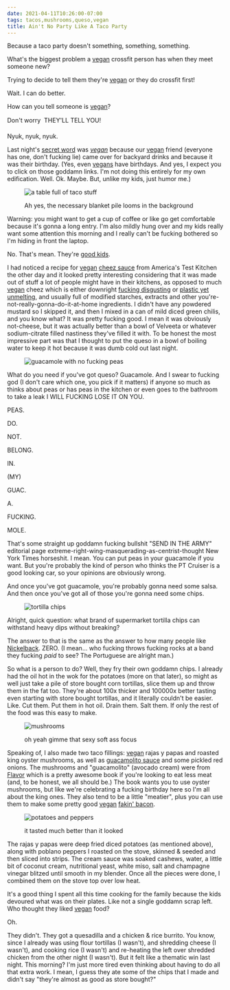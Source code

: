 ```yaml
---
date: 2021-04-11T10:26:00-07:00
tags: tacos,mushrooms,queso,vegan
title: Ain't No Party Like A Taco Party
---
```


Because a taco party doesn't something, something, something.

What's the biggest problem a [vegan](https://youtu.be/Ar-IEE_DIEo?t=2) crossfit person has when they meet someone new?

Trying to decide to tell them they're [vegan](https://youtu.be/Ar-IEE_DIEo?t=2) or they do crossfit first!

Wait. I can do better.

How can you tell someone is [vegan](https://youtu.be/Ar-IEE_DIEo?t=2)?

Don't worry &#151; THEY'LL TELL YOU!

Nyuk, nyuk, nyuk.

Last night's [secret word](https://www.youtube.com/watch?v=Co_MeAON3ew) was [_vegan_](https://youtu.be/Ar-IEE_DIEo?t=2) because our [vegan](https://youtu.be/Ar-IEE_DIEo?t=2) friend (everyone has one, don't fucking lie) came over for backyard drinks and because it was their birthday.  (Yes, even [vegans](https://youtu.be/Ar-IEE_DIEo?t=2) have birthdays. And yes, I expect you to click on those goddamn links. I'm not doing this entirely for my own edification. Well. Ok. Maybe. But, unlike my kids, just humor me.)

<figure>

![a table full of taco stuff](tacos_spread.jpg)

<figcaption>Ah yes, the necessary blanket pile looms in the background</figcaption>
</figure>

Warning: you might want to get a cup of coffee or like go get comfortable because it's gonna a long entry. I'm also mildly hung over and my kids really want some attention this morning and I really can't be fucking bothered so I'm hiding in front the laptop. 

No. That's mean. They're [good kids](https://twitter.com/dog_rates/status/775410014383026176?lang=en).

I had noticed a recipe for [vegan](https://youtu.be/Ar-IEE_DIEo?t=2) [cheez sauce](https://www.americastestkitchen.com/articles/3192-plant-based-cheese-sauce-recipe) from America's Test Kitchen the other day and it looked pretty interesting considering that it was made out of stuff a lot of people might have in their kitchens, as opposed to much [vegan](https://youtu.be/Ar-IEE_DIEo?t=2) cheez which is either downright [fucking disgusting](https://www.kite-hill.com/our-food/artisanal-delicacy/) or [plastic yet unmelting](https://daiyafoods.com/our-foods/shreds/mozzarella/), and usually full of modified starches, extracts and other you're-not-really-gonna-do-it-at-home ingredients. I didn't have any powdered mustard so I skipped it, and then I mixed in a can of mild diced green chilis, and you know what? It was pretty fucking good. I mean it was obviously not-cheese, but it was actually better than a bowl of Velveeta or whatever sodium-citrate filled nastiness they've filled it with. To be honest the most impressive part was that I thought to put the queso in a bowl of boiling water to keep it hot because it was dumb cold out last night.

<figure>

![guacamole with no fucking peas](tacos_guac.jpg)

</figure>

What do you need if you've got queso? Guacamole. And I swear to fucking god (I don't care which one, you pick if it matters) if anyone so much as thinks about peas or has peas in the kitchen or even goes to the bathroom to take a leak I WILL FUCKING LOSE IT ON YOU.

PEAS.

DO.

NOT.

BELONG.

IN.

(MY)

GUAC.

A.

FUCKING.

MOLE.

That's some straight up goddamn fucking bullshit "SEND IN THE ARMY" editorial page extreme-right-wing-masquerading-as-centrist-thought New York Times horseshit. I mean. You can put peas in your guacamole if you want. But you're probably the kind of person who thinks the PT Cruiser is a good looking car, so your opinions are obviously wrong.

And once you've got guacamole, you're probably gonna need some salsa. And then once you've got all of those you're gonna need some chips. 
 
<figure>

![tortilla chips](tacos_chips.jpg)

</figure>

Alright, quick question: what brand of supermarket tortilla chips can withstand heavy dips without breaking?

The answer to that is the same as the answer to how many people like [Nickelback](https://www.youtube.com/watch?v=J7W-2BJUveE). ZERO. (I mean... who fucking throws fucking rocks at a band they fucking _paid_ to see? The Portuguese are alright man.)

So what is a person to do? Well, they fry their own goddamn chips. I already had the oil hot in the wok for the potatoes (more on that later), so might as well just take a pile of store bought corn tortillas, slice them up and throw them in the fat too. They're about 100x thicker and 100000x better tasting even starting with store bought tortillas, and it literally couldn't be easier. Like. Cut them. Put them in hot oil. Drain them. Salt them. If only the rest of the food was this easy to make.

<figure>

![mushrooms](tacos_mushrooms.jpg)

<figcaption>oh yeah gimme that sexy soft ass focus</figcaption>
</figure>

Speaking of, I also made two taco fillings: [vegan](https://youtu.be/Ar-IEE_DIEo?t=2) rajas y papas and roasted king oyster mushrooms, as well as [guacamolito sauce](https://www.youtube.com/watch?v=evUWersr7pc) and some pickled red onions.  The mushrooms and "guacamolito" (avocado cream) were from [Flavor](https://bookshop.org/books/ottolenghi-flavor-a-cookbook/9780399581755) which is a pretty awesome book if you're looking to eat less meat (and, to be honest, we all should be.) The book wants you to use oyster mushrooms, but like we're celebrating a fucking birthday here so I'm all about the king ones. They also tend to be a little "meatier", plus you can use them to make some pretty good [vegan](https://youtu.be/Ar-IEE_DIEo?t=2) [fakin' bacon](https://www.seriouseats.com/recipes/2014/02/crispy-smoked-mushroom-bacon-bits-vegan-recipe.html).  

<figure>

![potatoes and peppers](tacos_rajas.jpg)

<figcaption>it tasted much better than it looked</figcaption>
</figure>

The rajas y papas were deep fried diced potatoes (as mentioned above), along with poblano peppers I roasted on the stove, skinned & seeded and then sliced into strips. The cream sauce was soaked cashews, water, a little bit of coconut cream, nutritional yeast, white miso, salt and champagne vinegar blitzed until smooth in my blender. Once all the pieces were done, I combined them on the stove top over low heat.

It's a good thing I spent all this time cooking for the family because the kids devoured what was on their plates. Like not a single goddamn scrap left. Who thought they liked [vegan](https://youtu.be/Ar-IEE_DIEo?t=2) food? 

Oh. 

They didn't. They got a quesadilla and a chicken & rice burrito. You know, since I already was using flour tortillas (I wasn't), and shredding cheese (I wasn't), and cooking rice (I wasn't) and re-heating the left over shredded chicken from the other night (I wasn't). But it felt like a thematic win last night. This morning? I'm just more tired even thinking about having to do all that extra work. I mean, I guess they ate some of the chips that I made and didn't say "they're almost as good as store bought?"
